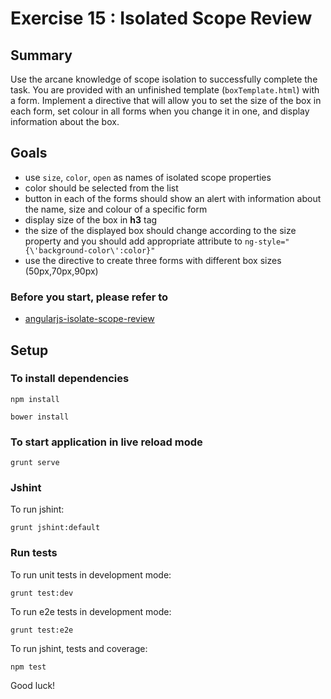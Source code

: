 # Exercise 15 : Isolated Scope Review

## Summary
Use the arcane knowledge of scope isolation to successfully complete the task. You are provided with an unfinished template (`boxTemplate.html`) 
with a form. Implement a directive that will allow you to set the size of the box in each form, set colour in all forms when you change it in one, and
display information about the box. 

## Goals
* use `size`, `color`, `open` as names of isolated scope properties 
* color should be selected from the list
* button in each of the forms should show an alert with information about the name, size and colour of a specific form
* display size of the box in **h3** tag
* the size of the displayed box should change according to the size property and you should add appropriate attribute to `ng-style="{\'background-color\':color}"` 
* use the directive to create three forms with different box sizes (50px,70px,90px)

### Before you start, please refer to
* [angularjs-isolate-scope-review](https://egghead.io/lessons/angularjs-isolate-scope-review)

## Setup
 
### To install dependencies 

    npm install
    
    bower install

### To start application in live reload mode

    grunt serve
    
### Jshint
To run jshint:
    
    grunt jshint:default

### Run tests

To run unit tests in development mode:
    
    grunt test:dev
    
To run e2e tests in development mode:

    grunt test:e2e

To run jshint, tests and coverage:

    npm test

Good luck!
